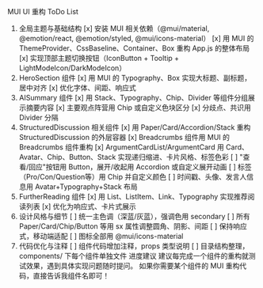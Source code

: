 MUI UI 重构 ToDo List
1. 全局主题与基础结构
[x] 安装 MUI 相关依赖（@mui/material, @emotion/react, @emotion/styled, @mui/icons-material）
[x] 用 MUI 的 ThemeProvider、CssBaseline、Container、Box 重构 App.js 的整体布局
[x] 实现顶部主题切换按钮（IconButton + Tooltip + LightModeIcon/DarkModeIcon）
2. HeroSection 组件
[x] 用 MUI 的 Typography、Box 实现大标题、副标题，居中对齐
[x] 优化字体、间距、响应式
3. AISummary 组件
[x] 用 Stack、Typography、Chip、Divider 等组件分组展示摘要内容
[x] 主要观点阵营用 Chip 或自定义色块区分
[x] 分歧点、共识用 Divider 分隔
4. StructuredDiscussion 相关组件
[x] 用 Paper/Card/Accordion/Stack 重构 StructuredDiscussion 的外层容器
[x] Breadcrumbs 组件用 MUI 的 Breadcrumbs 组件重构
[x] ArgumentCardList/ArgumentCard 用 Card、Avatar、Chip、Button、Stack 实现递归缩进、卡片风格、标签色彩
[ ] "查看/回应"按钮用 Button，展开/收起用 Accordion 或自定义展开动画
[ ] 标签（Pro/Con/Question等）用 Chip 并自定义颜色
[ ] 时间戳、头像、发言人信息用 Avatar+Typography+Stack 布局
5. FurtherReading 组件
[x] 用 List、ListItem、Link、Typography 实现推荐阅读列表
[x] 优化为响应式、卡片式展示
6. 设计风格与细节
[ ] 统一主色调（深蓝/灰蓝），强调色用 secondary
[ ] 所有 Paper/Card/Chip/Button 等用 sx 属性调整圆角、阴影、间距
[ ] 保持响应式，移动端适配
[ ] 图标全部用 @mui/icons-material
7. 代码优化与注释
[ ] 组件代码增加注释，props 类型说明
[ ] 目录结构整理，components/ 下每个组件单独文件
进度建议
建议每完成一个组件的重构就测试效果，遇到具体实现问题随时提问。
如果你需要某个组件的 MUI 重构代码，直接告诉我组件名即可！ 